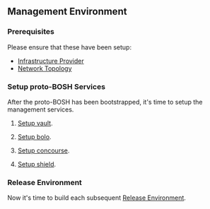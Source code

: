 ## Management Environment

### Prerequisites

Please ensure that these have been setup:

  * [Infrastructure Provider](infrastructure.md)
  * [Network Topology](network.md)

### Setup proto-BOSH Services

After the proto-BOSH has been bootstrapped, it's time to setup
the management services.

1. [Setup vault](implementation/proto-BOSH/vault.md).

1. [Setup bolo](implementation/proto-BOSH/bolo.md).

1. [Setup concourse](implementation/proto-BOSH/concourse.md).

1. [Setup shield](implementation/proto-BOSH/shield.md).

### Release Environment

Now it's time to build each subsequent [Release Environment](release_environments.md).
